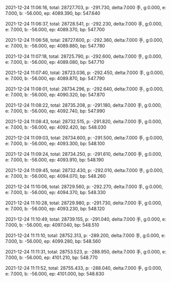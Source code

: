 2021-12-24 11:06:16, total: 28727.703, p: -291.730, delta:7.000 手, g:0.000, e: 7.000, b: -56.000, ep: 4089.390, bp: 547.640

2021-12-24 11:06:37, total: 28728.541, p: -292.230, delta:7.000 手, g:0.000, e: 7.000, b: -56.000, ep: 4089.370, bp: 547.700

2021-12-24 11:06:58, total: 28727.600, p: -292.360, delta:7.000 手, g:0.000, e: 7.000, b: -56.000, ep: 4089.880, bp: 547.780

2021-12-24 11:07:18, total: 28725.790, p: -292.600, delta:7.000 手, g:0.000, e: 7.000, b: -56.000, ep: 4089.080, bp: 547.710

2021-12-24 11:07:40, total: 28723.036, p: -292.450, delta:7.000 手, g:0.000, e: 7.000, b: -56.000, ep: 4089.870, bp: 547.790

2021-12-24 11:08:01, total: 28734.296, p: -292.640, delta:7.000 手, g:0.000, e: 7.000, b: -56.000, ep: 4090.320, bp: 547.870

2021-12-24 11:08:22, total: 28735.208, p: -291.180, delta:7.000 手, g:0.000, e: 7.000, b: -56.000, ep: 4092.740, bp: 547.990

2021-12-24 11:08:43, total: 28732.515, p: -291.820, delta:7.000 手, g:0.000, e: 7.000, b: -56.000, ep: 4092.420, bp: 548.030

2021-12-24 11:09:03, total: 28734.600, p: -291.500, delta:7.000 手, g:0.000, e: 7.000, b: -56.000, ep: 4093.300, bp: 548.100

2021-12-24 11:09:24, total: 28734.250, p: -291.610, delta:7.000 手, g:0.000, e: 7.000, b: -56.000, ep: 4093.910, bp: 548.190

2021-12-24 11:09:45, total: 28732.430, p: -292.010, delta:7.000 手, g:0.000, e: 7.000, b: -56.000, ep: 4094.070, bp: 548.260

2021-12-24 11:10:06, total: 28729.560, p: -292.270, delta:7.000 手, g:0.000, e: 7.000, b: -56.000, ep: 4094.370, bp: 548.330

2021-12-24 11:10:28, total: 28729.980, p: -291.730, delta:7.000 手, g:0.000, e: 7.000, b: -56.000, ep: 4093.230, bp: 548.120

2021-12-24 11:10:49, total: 28739.155, p: -291.040, delta:7.000 手, g:0.000, e: 7.000, b: -56.000, ep: 4097.040, bp: 548.510

2021-12-24 11:11:10, total: 28752.313, p: -289.200, delta:7.000 手, g:0.000, e: 7.000, b: -56.000, ep: 4099.280, bp: 548.560

2021-12-24 11:11:31, total: 28753.523, p: -288.950, delta:7.000 手, g:0.000, e: 7.000, b: -56.000, ep: 4101.210, bp: 548.770

2021-12-24 11:11:52, total: 28755.433, p: -288.040, delta:7.000 手, g:0.000, e: 7.000, b: -56.000, ep: 4101.000, bp: 548.630